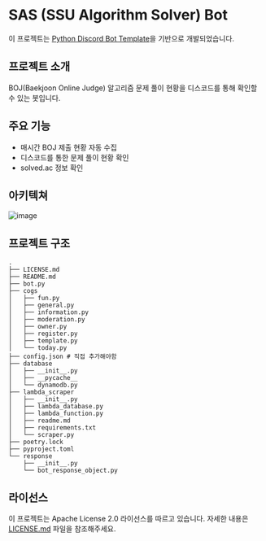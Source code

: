 # SAS (SSU Algorithm Solver) Bot

이 프로젝트는 [Python Discord Bot Template](https://github.com/kkrypt0nn/Python-Discord-Bot-Template)을 기반으로 개발되었습니다.

## 프로젝트 소개
BOJ(Baekjoon Online Judge) 알고리즘 문제 풀이 현황을 디스코드를 통해 확인할 수 있는 봇입니다.

## 주요 기능
- 매시간 BOJ 제출 현황 자동 수집
- 디스코드를 통한 문제 풀이 현황 확인
- solved.ac 정보 확인

## 아키텍쳐
![image](https://github.com/user-attachments/assets/cdb4648b-3f6b-4c3c-99d8-e6425fda7eb3)

## 프로젝트 구조
```tree
.
├── LICENSE.md
├── README.md
├── bot.py
├── cogs
│   ├── fun.py
│   ├── general.py
│   ├── information.py
│   ├── moderation.py
│   ├── owner.py
│   ├── register.py
│   ├── template.py
│   └── today.py
├── config.json # 직접 추가해야함
├── database
│   ├── __init__.py
│   ├── __pycache__
│   └── dynamodb.py
├── lambda_scraper
│   ├── __init__.py
│   ├── lambda_database.py
│   ├── lambda_function.py
│   ├── readme.md
│   ├── requirements.txt
│   └── scraper.py
├── poetry.lock
├── pyproject.toml
└── response
    ├── __init__.py
    └── bot_response_object.py
```

## 라이선스
이 프로젝트는 Apache License 2.0 라이선스를 따르고 있습니다.
자세한 내용은 [LICENSE.md](LICENSE.md) 파일을 참조해주세요.
